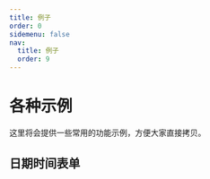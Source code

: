```yaml
---
title: 例子
order: 0
sidemenu: false
nav:
  title: 例子
  order: 9
---
```


# 各种示例

这里将会提供一些常用的功能示例，方便大家直接拷贝。

## 日期时间表单

<code src='./demo/DatetimeForm.tsx' />
